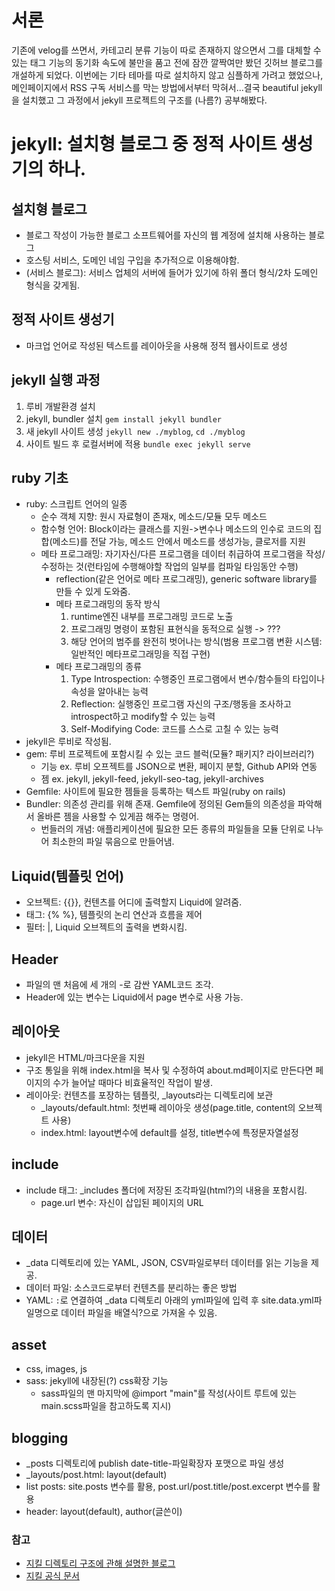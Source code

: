 # 서론
기존에 velog를 쓰면서, 카테고리 분류 기능이 따로 존재하지 않으면서 그를 대체할 수 있는 태그 기능의 동기화 속도에 불만을 품고 전에 잠깐 깔짝여만 봤던 깃허브 블로그를 개설하게 되었다. 이번에는 기타 테마를 따로 설치하지 않고 심플하게 가려고 했었으나, 메인페이지에서 RSS 구독 서비스를 막는 방법에서부터 막혀서...결국 beautiful jekyll을 설치했고 그 과정에서 jekyll 프로젝트의 구조를 (나름?) 공부해봤다.

# jekyll: 설치형 블로그 중 정적 사이트 생성기의 하나. 
## 설치형 블로그
- 블로그 작성이 가능한 블로그 소프트웨어를 자신의 웹 계정에 설치해 사용하는 블로그
- 호스팅 서비스, 도메인 네임 구입을 추가적으로 이용해야함.
- (서비스 블로그): 서비스 업체의 서버에 들어가 있기에 하위 폴더 형식/2차 도메인 형식을 갖게됨.
## 정적 사이트 생성기
- 마크업 언어로 작성된 텍스트를 레이아웃을 사용해 정적 웹사이트로 생성
## jekyll 실행 과정
1. 루비 개발환경 설치
2. jekyll, bundler 설치 `gem install jekyll bundler` 
3. 새 jekyll 사이트 생성 `jekyll new ./myblog`, `cd ./myblog`
4. 사이트 빌드 후 로컬서버에 적용 `bundle exec jekyll serve`
## ruby 기초
- ruby: 스크립트 언어의 일종
  - 순수 객체 지향: 원시 자료형이 존재x, 메소드/모듈 모두 메소드
  - 함수형 언어: Block이라는 클래스를 지원->변수나 메소드의 인수로 코드의 집합(메소드)를 전달 가능, 메소드 안에서 메소드를 생성가능, 클로저를 지원
  - 메타 프로그래밍: 자기자신/다른 프로그램을 데이터 취급하여 프로그램을 작성/수정하는 것(런타임에 수행해야할 작업의 일부를 컴파일 타임동안 수행)
    - reflection(같은 언어로 메타 프로그래밍), generic software library를 만들 수 있게 도와줌.
    - 메타 프로그래밍의 동작 방식
      1. runtime엔진 내부를 프로그래밍 코드로 노출
      2. 프로그래밍 명령이 포함된 표현식을 동적으로 실행 -> ???
      3. 해당 언어의 범주를 완전히 벗어나는 방식(범용 프로그램 변환 시스템: 일반적인 메타프로그래밍을 직접 구현)
    - 메타 프로그래밍의 종류
      1. Type Introspection: 수행중인 프로그램에서 변수/함수들의 타입이나 속성을 알아내는 능력
      2. Reflection: 실행중인 프로그램 자신의 구조/행동을 조사하고 introspect하고 modify할 수 있는 능력
      3. Self-Modifying Code: 코드를 스스로 고칠 수 있는 능력
- jekyll은 루비로 작성됨.
- gem: 루비 프로젝트에 포함시킬 수 있는 코드 블럭(모듈? 패키지? 라이브러리?)
  - 기능 ex. 루비 오프젝트를 JSON으로 변환, 페이지 분할, Github API와 연동
  - 젬 ex. jekyll, jekyll-feed, jekyll-seo-tag, jekyll-archives
- Gemfile: 사이트에 필요한 젬들을 등록하는 텍스트 파일(ruby on rails)
- Bundler: 의존성 관리를 위해 존재. Gemfile에 정의된 Gem들의 의존성을 파악해서 올바른 젬을 사용할 수 있게끔 해주는 명령어.
  - 번들러의 개념: 애플리케이션에 필요한 모든 종류의 파일들을 모듈 단위로 나누어 최소한의 파일 묶음으로 만들어냄.

## Liquid(템플릿 언어)
- 오브젝트: {{}}, 컨텐츠를 어디에 출력할지 Liquid에 알려줌.
- 태그: {% %}, 템플릿의 논리 연산과 흐름을 제어
- 필터: |, Liquid 오브젝트의 출력을 변화시킴.
## Header
- 파일의 맨 처음에 세 개의 -로 감싼 YAML코드 조각.
- Header에 있는 변수는 Liquid에서 page 변수로 사용 가능.
## 레이아웃
- jekyll은 HTML/마크다운을 지원
- 구조 통일을 위해 index.html을 복사 및 수정하여 about.md페이지로 만든다면 페이지의 수가 늘어날 때마다 비효율적인 작업이 발생.
- 레이아웃: 컨텐츠를 포장하는 템플릿, _layouts라는 디렉토리에 보관
  - _layouts/default.html: 첫번째 레이아웃 생성(page.title, content의 오브젝트 사용)
  - index.html: layout변수에 default를 설정, title변수에 특정문자열설정
## include
- include 태그: _includes 폴더에 저장된 조각파일(html?)의 내용을 포함시킴.
  - page.url 변수: 자신이 삽입된 페이지의 URL
## 데이터
- _data 디렉토리에 있는 YAML, JSON, CSV파일로부터 데이터를 읽는 기능을 제공.
- 데이터 파일: 소스코드로부터 컨텐츠를 분리하는 좋은 방법
- YAML: `:`로 연결하여 _data 디렉토리 아래의 yml파일에 입력 후 site.data.yml파일명으로 데이터 파일을 배열식?으로 가져올 수 있음.
## asset
- css, images, js
- sass: jekyll에 내장된(?) css확장 기능
  - sass파일의 맨 마지막에 @import "main"를 작성(사이트 루트에 있는 main.scss파일을 참고하도록 지시)
## blogging
- _posts 디렉토리에 publish date-title-파일확장자 포맷으로 파일 생성
- _layouts/post.html: layout(default)
- list posts: site.posts 변수를 활용, post.url/post.title/post.excerpt 변수를 활용
- header: layout(default), author(글쓴이)

### 참고
- [지킬 디렉토리 구조에 관해 설명한 블로그](https://suhwan.dev/2017/06/23/jekyll-project-structure/)
- [지킬 공식 문서](https://jekyllrb-ko.github.io/docs/)